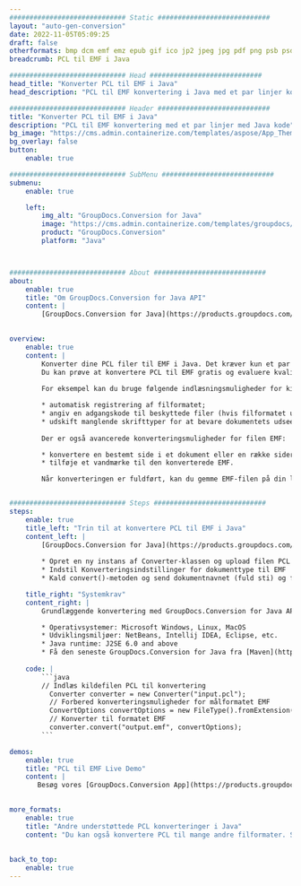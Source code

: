 ```yaml
---
############################# Static ############################
layout: "auto-gen-conversion"
date: 2022-11-05T05:09:25
draft: false
otherformats: bmp dcm emf emz epub gif ico jp2 jpeg jpg pdf png psb psd svg svgz tex tga tif tiff webp wmf wmz xps
breadcrumb: PCL til EMF i Java

############################# Head ############################
head_title: "Konverter PCL til EMF i Java"
head_description: "PCL til EMF konvertering i Java med et par linjer kode. Konverter over 160 filformater ved hjælp af GroupDocs dokumentkonverterings-API for Java"

############################# Header ############################
title: "Konverter PCL til EMF i Java"
description: "PCL til EMF konvertering med et par linjer med Java kode"
bg_image: "https://cms.admin.containerize.com/templates/aspose/App_Themes/V3/images/bg/header1.png"
bg_overlay: false
button:
    enable: true

############################# SubMenu ############################
submenu:
    enable: true

    left:
        img_alt: "GroupDocs.Conversion for Java"
        image: "https://cms.admin.containerize.com/templates/groupdocs/images/product-logos/90x90-noborder/groupdocs-conversion-java.png"
        product: "GroupDocs.Conversion"
        platform: "Java"



############################# About ############################
about:
    enable: true
    title: "Om GroupDocs.Conversion for Java API"
    content: |
        [GroupDocs.Conversion for Java](https://products.groupdocs.com/conversion/java/) er en avanceret filformatkonverterings-API til konvertering mellem populære billed- og dokumentformater såsom Microsoft Office, OpenDocument, PDF, HTML, e-mail, CAD. og meget mere med blot et par linjer kode. Den native API registrerer automatisk formaterne af de originale dokumenter og tilbyder mange muligheder for at tilpasse de konverterede dokumenter. Sammen med funktionen til at udtrække information fra et dokument, understøtter den også caching af konverteringsresultaterne til den lokale disk som standard. Enhver form for cachelagring kan dog understøttes ved at implementere de passende grænseflader - Amazon S3, Dropbox, Google Drive, Windows Azure, Reddis eller andre.
    

overview:
    enable: true
    content: |
        Konverter dine PCL filer til EMF i Java. Det kræver kun et par linjer med Java kode på enhver platform efter eget valg, såsom Windows, Linux, macOS.
        Du kan prøve at konvertere PCL til EMF gratis og evaluere kvaliteten af ​​konverteringsresultaterne. Sammen med simple filkonverteringsscripts kan du prøve mere sofistikerede muligheder for at indlæse PCL-kildefilen og gemme EMF-outputtet. 
        
        For eksempel kan du bruge følgende indlæsningsmuligheder for kilden PCL:

        * automatisk registrering af filformatet;
        * angiv en adgangskode til beskyttede filer (hvis filformatet understøtter det);
        * udskift manglende skrifttyper for at bevare dokumentets udseende.
        
        Der er også avancerede konverteringsmuligheder for filen EMF:

        * konvertere en bestemt side i et dokument eller en række sider;
        * tilføje et vandmærke til den konverterede EMF.

        Når konverteringen er fuldført, kan du gemme EMF-filen på din lokale filsti eller på et tredjepartslager såsom FTP, Amazon S3, Google Drive, Dropbox osv. Bemærk venligst - for at konvertere PCL til EMF, behøver du ikke installere yderligere software, såsom MS Office, Open Office, Adobe Acrobat Reader osv.


############################# Steps ############################
steps:
    enable: true
    title_left: "Trin til at konvertere PCL til EMF i Java"
    content_left: |
        [GroupDocs.Conversion for Java](https://products.groupdocs.com/conversion/java/) giver udviklere mulighed for nemt at konvertere PCL fil til EMF med et par linjer kode.
        
        * Opret en ny instans af Converter-klassen og upload filen PCL med den fulde sti
        * Indstil Konverteringsindstillinger for dokumenttype til EMF
        * Kald convert()-metoden og send dokumentnavnet (fuld sti) og formatet (EMF) som en parameter

    title_right: "Systemkrav"
    content_right: |
        Grundlæggende konvertering med GroupDocs.Conversion for Java API kan udføres med blot et par linjer kode. Vores API'er understøttes på alle større platforme og operativsystemer. Før du udfører koden nedenfor, skal du sørge for, at du har følgende forudsætninger installeret på dit system.

        * Operativsystemer: Microsoft Windows, Linux, MacOS
        * Udviklingsmiljøer: NetBeans, Intellij IDEA, Eclipse, etc.
        * Java runtime: J2SE 6.0 and above
        * Få den seneste GroupDocs.Conversion for Java fra [Maven](https://repository.groupdocs.com/webapp/#/artifacts/browse/tree/General/repo/com/groupdocs/groupdocs-conversion)
         
    code: |
        ```java    
        // Indlæs kildefilen PCL til konvertering
          Converter converter = new Converter("input.pcl");
          // Forbered konverteringsmuligheder for målformatet EMF
          ConvertOptions convertOptions = new FileType().fromExtension("emf").getConvertOptions();
          // Konverter til formatet EMF
          converter.convert("output.emf", convertOptions);
        ```

demos:
    enable: true
    title: "PCL til EMF Live Demo"
    content: |
       Besøg vores [GroupDocs.Conversion App](https://products.groupdocs.app/conversion/family) websted, og prøv PCL til EMF konvertering nu. Den gratis demo har følgende fordele
          

more_formats:
    enable: true
    title: "Andre understøttede PCL konverteringer i Java"
    content: "Du kan også konvertere PCL til mange andre filformater. Se venligst listen nedenfor."
       
       
back_to_top:
    enable: true
---
```

